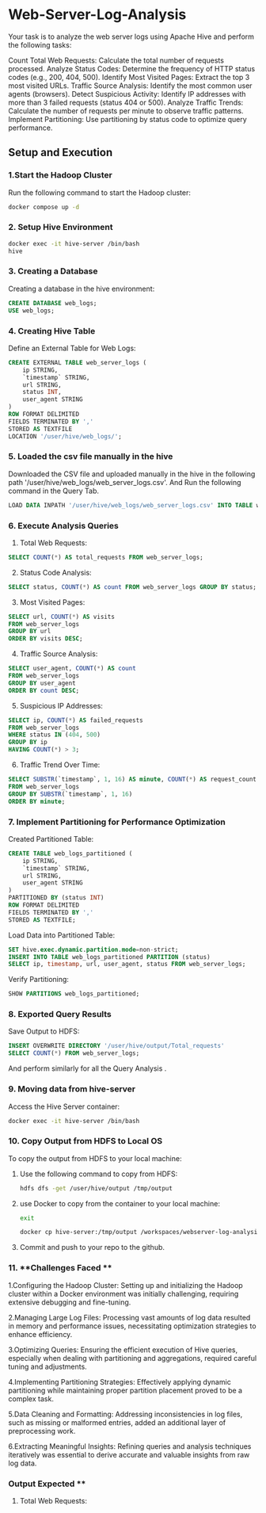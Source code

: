 # Web-Server-Log-Analysis

Your task is to analyze the web server logs using Apache Hive and perform the following tasks:

Count Total Web Requests: Calculate the total number of requests processed.
Analyze Status Codes: Determine the frequency of HTTP status codes (e.g., 200, 404, 500).
Identify Most Visited Pages: Extract the top 3 most visited URLs.
Traffic Source Analysis: Identify the most common user agents (browsers).
Detect Suspicious Activity: Identify IP addresses with more than 3 failed requests (status 404 or 500).
Analyze Traffic Trends: Calculate the number of requests per minute to observe traffic patterns.
Implement Partitioning: Use partitioning by status code to optimize query performance.

## Setup and Execution

### 1.**Start the Hadoop Cluster**

Run the following command to start the Hadoop cluster:

```bash
docker compose up -d
```

### 2. **Setup Hive Environment**

```bash
docker exec -it hive-server /bin/bash
hive
```

### 3. **Creating a Database**

Creating a database in the hive environment:

```sql
CREATE DATABASE web_logs;
USE web_logs;
```

### 4. **Creating Hive Table**

Define an External Table for Web Logs:

```sql
CREATE EXTERNAL TABLE web_server_logs (
    ip STRING,
    `timestamp` STRING,
    url STRING,
    status INT,
    user_agent STRING
)
ROW FORMAT DELIMITED
FIELDS TERMINATED BY ','
STORED AS TEXTFILE
LOCATION '/user/hive/web_logs/';
```

### 5. **Loaded the csv file manually in the hive**

Downloaded the CSV file and uploaded manually in the hive in the following path '/user/hive/web_logs/web_server_logs.csv'.
And Run the following command in the Query Tab.

```sql
LOAD DATA INPATH '/user/hive/web_logs/web_server_logs.csv' INTO TABLE web_logs;
```

### 6. **Execute Analysis Queries**

1) Total Web Requests:
   
```sql
SELECT COUNT(*) AS total_requests FROM web_server_logs;
```

2) Status Code Analysis:
   
```sql
SELECT status, COUNT(*) AS count FROM web_server_logs GROUP BY status;
```

3) Most Visited Pages:
   
```sql
SELECT url, COUNT(*) AS visits 
FROM web_server_logs 
GROUP BY url 
ORDER BY visits DESC;
```

4) Traffic Source Analysis:
   
```sql
SELECT user_agent, COUNT(*) AS count 
FROM web_server_logs 
GROUP BY user_agent 
ORDER BY count DESC;
```

5) Suspicious IP Addresses:
   
```sql
SELECT ip, COUNT(*) AS failed_requests 
FROM web_server_logs 
WHERE status IN (404, 500) 
GROUP BY ip 
HAVING COUNT(*) > 3;
```

6) Traffic Trend Over Time:
   
```sql
SELECT SUBSTR(`timestamp`, 1, 16) AS minute, COUNT(*) AS request_count 
FROM web_server_logs 
GROUP BY SUBSTR(`timestamp`, 1, 16) 
ORDER BY minute;
```


### 7. **Implement Partitioning for Performance Optimization**

Created Partitioned Table:

```sql
CREATE TABLE web_logs_partitioned (
    ip STRING,
    `timestamp` STRING,
    url STRING,
    user_agent STRING
)
PARTITIONED BY (status INT)
ROW FORMAT DELIMITED
FIELDS TERMINATED BY ','
STORED AS TEXTFILE;
```

Load Data into Partitioned Table:

```sql
SET hive.exec.dynamic.partition.mode=non-strict;
INSERT INTO TABLE web_logs_partitioned PARTITION (status)
SELECT ip, timestamp, url, user_agent, status FROM web_server_logs;
```

Verify Partitioning:

```sql
SHOW PARTITIONS web_logs_partitioned;
```

### 8. **Exported Query Results**

Save Output to HDFS:

```sql
INSERT OVERWRITE DIRECTORY '/user/hive/output/Total_requests'
SELECT COUNT(*) FROM web_server_logs;
```
And perform similarly for all the Query Analysis .

### 9. **Moving data from hive-server**

Access the Hive Server  container:

```bash
docker exec -it hive-server /bin/bash
```

### 10. **Copy Output from HDFS to Local OS**

To copy the output from HDFS to your local machine:

1. Use the following command to copy from HDFS:
    ```bash
    hdfs dfs -get /user/hive/output /tmp/output
    ```

2. use Docker to copy from the container to your local machine:
   ```bash
   exit 
   ```
    ```bash
    docker cp hive-server:/tmp/output /workspaces/webserver-log-analysis-hive-Krishna-coder12/
    ```
3. Commit and push to your repo to the github.

### 11. **Challenges Faced **

1.Configuring the Hadoop Cluster: Setting up and initializing the Hadoop cluster within a Docker environment was initially challenging, requiring extensive debugging and fine-tuning.

2.Managing Large Log Files: Processing vast amounts of log data resulted in memory and performance issues, necessitating optimization strategies to enhance efficiency.

3.Optimizing Queries: Ensuring the efficient execution of Hive queries, especially when dealing with partitioning and aggregations, required careful tuning and adjustments.

4.Implementing Partitioning Strategies: Effectively applying dynamic partitioning while maintaining proper partition placement proved to be a complex task.

5.Data Cleaning and Formatting: Addressing inconsistencies in log files, such as missing or malformed entries, added an additional layer of preprocessing work.

6.Extracting Meaningful Insights: Refining queries and analysis techniques iteratively was essential to derive accurate and valuable insights from raw log data.


### Output Expected **
1) Total Web Requests:
   
```sql

```
